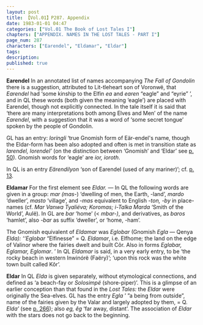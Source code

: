 ```yaml
---
layout: post
title: 【Vol.01】P287. Appendix
date: 1983-01-01 04:47
categories: ["Vol.01 The Book of Lost Tales I"]
chapters: ["APPENDIX. NAMES IN THE LOST TALES - PART I"]
page_num: 287
characters: ["Earendel", "Eldamar", "Eldar"]
tags: 
description: 
published: true
---
```


<B>Earendel</B>  In an annotated list of names accompanying <I>The Fall of Gondolin</I> there is a suggestion, attributed to Lit-tleheart son of Voronwë, that <I>Earendel</I> had ‘some kinship to the Elfin <I>ea</I> and <I>earen</I> “eagle” and “eyrie” ’, and in QL these words (both given the meaning ‘eagle’) are placed with Earendel, though not explicitly connected. In the tale itself it is said that ‘there are many interpretations both among Elves and Men’ of the name <I>Earendel</I>, with a suggestion that it was a word of ‘some secret tongue’ spoken by the people of Gondolin.

GL has an entry: <I>loringli</I> ‘true Gnomish form of Eär-endel's name, though the Eldar-form has been also adopted and often is met in transition state as <I>larendel, lorendel’</I> (on the distinction between ‘Gnomish’ and ‘Eldar’ see [p. 50]({{site.baseurl}}/vol01-p50)). Gnomish words for ‘eagle’ are <I>ior, ioroth</I>.

In QL is an entry <I>Eärendilyon</I> ‘son of Earendel (used of any mariner)’; cf. [p. 13]({{site.baseurl}}/vol01-p13).

<B>Eldamar</B>   For the first element see <I>Eldar. —</I> In QL the following words are given in a group: <I>mar (mas-</I>) ‘dwelling of men, the Earth, -land’, <I>mardo</I> ‘dweller’, <I>masto</I> ‘village’, and <I>-mas</I> equivalent to English <I>-ton, -by</I> in place-names (cf. <I>Mar Vanwa Tyaliéva; Koromas; i-Talka Marda</I> ‘Smith of the World’, Aulë). In GL are <I>bar</I> ‘home’ (< <I>mbar-)</I>, and derivatives, as <I>baros</I> ‘hamlet’, also <I>-bar</I> as suffix ‘dweller’, or ‘home, -ham’.

The Gnomish equivalent of <I>Eldamar</I> was <I>Eglobar</I> (Gnomish <I>Egla —</I> Qenya <I>Elda): ‘‘Eglobar</I> “Elfinesse” = Q. <I>Eldamar</I>, i.e. Elfhome; the land on the edge of Valinor where the fairies dwelt and built Côr. Also in forms <I>Eglabar, Eglamar, Eglomar</I>. ’ In QL <I>Eldamar</I> is said, in a very early entry, to be ‘the rocky beach in western Inwinórë (Faëry)’; ‘upon this rock was the white town built called Kôr’.

<B>Eldar</B>  In QL <I>Elda</I> is given separately, without etymological connections, and defined as ‘a beach-fay or <I>Solosimpë</I> (shore-piper)’. This is a glimpse of an earlier conception than that found in the <I>Lost Tales:</I> the <I>Eldar</I> were originally the Sea-elves. GL has the entry <I>Egla</I> ’ ”a being from outside”, name of the fairies given by the Valar and largely adopted by them, = Q. <I>Elda’</I> (see [p. 266]({{site.baseurl}}/vol01-p266)); also <I>eg, êg</I> ‘far away, distant’. The association of <I>Eldar</I> with the stars does not go back to the beginning.

